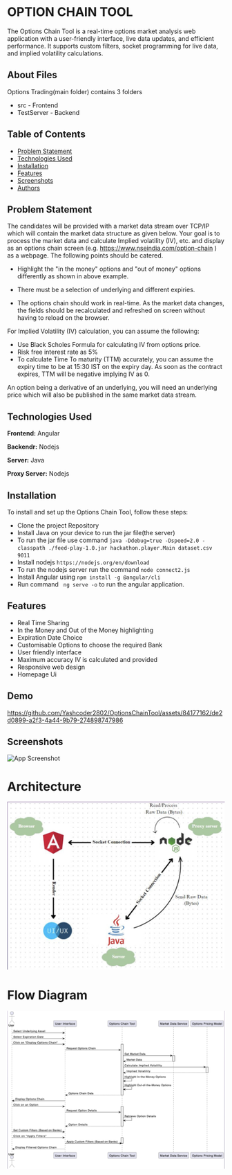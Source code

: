 
# OPTION CHAIN TOOL

The Options Chain Tool is a real-time options market analysis web application with a user-friendly interface, live data updates, and efficient performance. It supports custom filters, socket programming for live data, and implied volatility calculations.

## About Files
Options Trading(main folder) contains 3 folders
- src - Frontend
- TestServer - Backend

## Table of Contents

- [Problem Statement](#Problem-Statement)
- [Technologies Used](#Technologies-Used)
- [Installation](#Installation)
- [Features](#Features)
- [Screenshots](#Screenshots)
- [Authors](#Authors)
## Problem Statement

The candidates will be provided with a market data stream over TCP/IP which will contain the market data structure as given below. Your goal is to process the market data and calculate Implied volatility (IV), etc. and display as an options chain screen (e.g. https://www.nseindia.com/option-chain ) as a webpage. The following points should be catered.

- Highlight the "in the money" options and "out of money" options differently as shown in above example.

- There must be a selection of underlying and different expiries.

- The options chain should work in real-time. As the market data changes, the fields should be recalculated and refreshed on screen without having to reload on the browser.

For Implied Volatility (IV) calculation, you can assume the following:

- Use Black Scholes Formula for calculating IV from options price.
- Risk free interest rate as 5%
- To calculate Time To maturity (TTM) accurately, you can assume the expiry time to be at 15:30 IST on the expiry day. As soon as the contract expires, TTM will be negative implying IV as 0.

An option being a derivative of an underlying, you will need an underlying price which will also be published in the same market data stream.
## Technologies Used

**Frontend:** Angular

**Backendr:**  Nodejs

**Server:** Java

**Proxy Server:**  Nodejs


## Installation


To install and set up the Options Chain Tool, follow these steps:

- Clone the project Repository
- Install Java on your device to run the jar file(the server)
- To run the jar file use command `java -Ddebug=true -Dspeed=2.0 -classpath ./feed-play-1.0.jar hackathon.player.Main dataset.csv 9011`
- Install nodejs `https://nodejs.org/en/download`
- To run the nodejs server run the command `node connect2.js`
- Install Angular using `npm install -g @angular/cli`
- Run command ` ng serve -o` to run the angular application.




    
## Features

- Real Time Sharing
- In the Money and Out of the Money highlighting
- Expiration Date Choice
- Customisable Options to choose the required Bank
- User friendly interface
- Maximum accuracy IV is calculated and provided
- Responsive web design
- Homepage Ui


## Demo


https://github.com/Yashcoder2802/OptionsChainTool/assets/84177162/de2d0899-a2f3-4a44-9b79-274898747986



## Screenshots

![App Screenshot](https://cdn.discordapp.com/attachments/1124570781070917735/1125835088073076898/image.png)


# Architecture
![Arch Screenshot](./DemoFiles/architecture.png)

# Flow Diagram
![Arch Screenshot](./DemoFiles/flowdiag.png)

